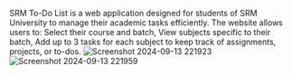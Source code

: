 SRM To-Do List is a web application designed for students of SRM University to manage their academic tasks efficiently.
The website allows users to: Select their course and batch,
View subjects specific to their batch, Add up to 3 tasks for each subject to keep track of assignments, projects, or to-dos.
![Screenshot 2024-09-13 221923](https://github.com/user-attachments/assets/c67a550e-1b53-48b4-b034-aba6ac22554a)
![Screenshot 2024-09-13 221959](https://github.com/user-attachments/assets/c29d307b-6b30-4399-a0df-3b678cac7a67)
